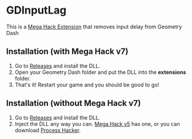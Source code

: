 # GDInputLag

This is a [Mega Hack Extension](https://github.com/absoIute/Mega-Hack-Extensions) that removes input delay from Geometry Dash

## Installation (with Mega Hack v7)

1) Go to [Releases](https://github.com/stellarxoxo/GDInputLag/releases) and install the DLL.
2) Open your Geometry Dash folder and put the DLL into the **extensions** folder.
3) That's it! Restart your game and you should be good to go!

## Installation (without Mega Hack v7)

1) Go to [Releases](https://github.com/stellarxoxo/GDInputLag/releases) and install the DLL.
2) Inject the DLL any way you can. [Mega Hack v5](https://github.com/absoIute/Mega-Hack-v5) has one, or you can download [Process Hacker](https://processhacker.sourceforge.io/downloads.php).
